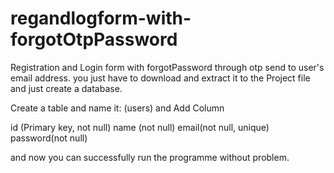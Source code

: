 # regandlogform-with-forgotOtpPassword

Registration and Login form with forgotPassword through otp send to user's email address.
you just have to download and extract it to the Project file and just create a database.

Create a table and name it: (users)
and Add Column

id (Primary key, not null)
name (not null)
email(not null, unique)
password(not null)

and now you can successfully run the programme without problem.
